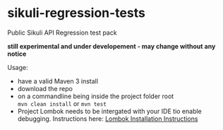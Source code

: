 # sikuli-regression-tests
Public Sikuli API Regression test pack

**still experimental and under developement - may change without any notice**

Usage:
- have a valid Maven 3 install
- download the repo
- on a commandline being inside the project folder root<br>
`mvn clean install` or `mvn test`
- Project Lombok needs to be intergated with your IDE tio enable debugging. Instructions here:
<a href="http://jnb.ociweb.com/jnb/jnbJan2010.html">Lombok Installation Instructions</a>